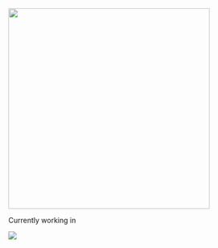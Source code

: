 <img src="https://github.com/ohjayho/ohjayho/assets/48760416/3f24b710-0a13-4778-8519-218d43023d28" width=400px>
<p></p>
<span>Currently working in</span>
<p></p>
<img src="https://img.shields.io/badge/React-%230E0E0E?style=plastic&logo=React">



<!--
**ohjayho/ohjayho** is a ✨ _special_ ✨ repository because its `README.md` (this file) appears on your GitHub profile.

Here are some ideas to get you started:

- 🔭 I’m currently working on ...
- 🌱 I’m currently learning ...
- 👯 I’m looking to collaborate on ...
- 🤔 I’m looking for help with ...
- 💬 Ask me about ...
- 📫 How to reach me: ...
- 😄 Pronouns: ...
- ⚡ Fun fact: ...
-->

